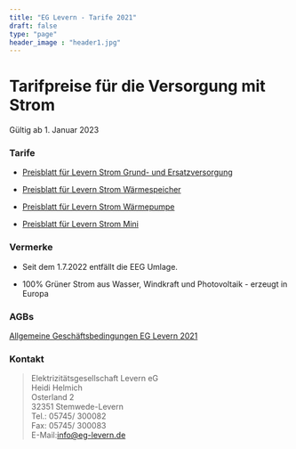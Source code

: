 ```yaml
---
title: "EG Levern - Tarife 2021"
draft: false
type: "page"
header_image : "header1.jpg"
---
```


<style>

#contentArea h1 {
  margin-top: 24px;
  margin-bottom: 16px;
  font-size: 2em;
  font-weight: 600;
  line-height: 1.25;
}

#contentArea h3 {
  margin-top: 24px;
  margin-bottom: 16px;
  font-weight: 600;
  padding-bottom: .3em;
  font-size: 1.5em;
}

a {
    text-decoration: underline !important;
}
</style>

# Tarifpreise für die Versorgung mit Strom

Gültig ab 1. Januar 2023 

### Tarife

* [Preisblatt für Levern Strom Grund- und Ersatzversorgung](/pdf/2023-Preisblatt-Strom-Grund-Ersatzversorgung.pdf)

* [Preisblatt für Levern Strom Wärmespeicher](/pdf/2023-Preisblatt-Strom-Waermespeicher.pdf)

* [Preisblatt für Levern Strom Wärmepumpe](/pdf/2023-Preisblatt-Strom-Waermepumpe.pdf)

* [Preisblatt für Levern Strom Mini](/pdf/2023-Preisblatt-Strom-Mini.pdf)

### Vermerke

* Seit dem 1.7.2022 entfällt die EEG Umlage.

* 100% Grüner Strom aus Wasser, Windkraft und Photovoltaik - erzeugt in Europa

### AGBs

[Allgemeine Geschäftsbedingungen EG Levern 2021](/pdf/AGB-2021.pdf)

### Kontakt

> Elektrizitätsgesellschaft Levern eG  
> Heidi Helmich  
> Osterland 2  
> 32351 Stemwede-Levern  
> Tel.: 05745/ 300082  
> Fax: 05745/ 300083  
> E-Mail:[info@eg-levern.de](mailto:info@eg-levern.de)

